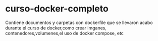 # curso-docker-completo
Contiene documentos y carpetas con dockerfile que se llevaron acabo durante el curso de docker,como crear imganes, contenedores,volumenes,el uso de docker compose, etc
